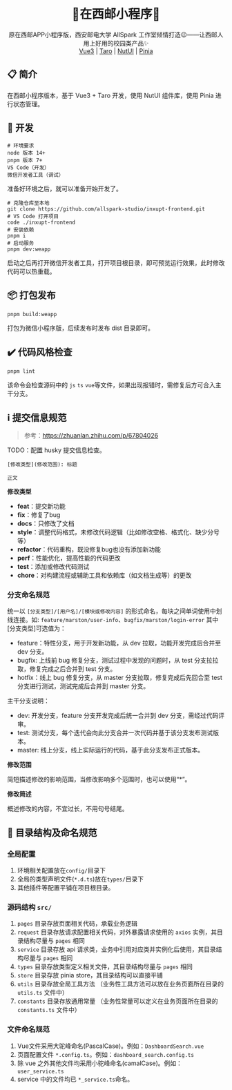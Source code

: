 <div align="center">
	<h1>🎉在西邮小程序🎉</h1>
	<span>原在西邮APP小程序版，西安邮电大学 AllSpark 工作室倾情打造😉——让西邮人用上好用的校园类产品✨</span>
	<div align="center">
		<a href="https://vuejs.org/">Vue3</a>
    |
    <a href="https://taro.jd.com/">Taro</a>
    |
    <a href="https://nutui.jd.com/#/">NutUI</a>
    |
    <a href="https://pinia.vuejs.org/">Pinia</a>
	</div>
</div>

## 📋 简介

在西邮小程序版本，基于 Vue3 + Taro 开发，使用 NutUI 组件库，使用 Pinia 进行状态管理。

## 🚀 开发

```shell
# 环境要求
node 版本 14+
pnpm 版本 7+
VS Code（开发）
微信开发者工具（调试）
```

准备好环境之后，就可以准备开始开发了。

```shell
# 克隆仓库至本地
git clone https://github.com/allspark-studio/inxupt-frontend.git
# VS Code 打开项目
code ./inxupt-frontend
# 安装依赖
pnpm i
# 启动服务
pnpm dev:weapp
```

启动之后再打开微信开发者工具，打开项目根目录，即可预览运行效果，此时修改代码可以热重载。

## 📦 打包发布

```shell
pnpm build:weapp
```

打包为微信小程序版，后续发布时发布 dist 目录即可。

## ✔️ 代码风格检查

```shell
pnpm lint
```

该命令会检查源码中的 `js` `ts` `vue`等文件，如果出现报错时，需修复后方可合入主干分支。

## ℹ️ 提交信息规范

> 参考：https://zhuanlan.zhihu.com/p/67804026

TODO：配置 husky 提交信息检查。

```shell
[修改类型](修改范围): 标题

正文
```

**修改类型**

- **feat**：提交新功能
- **fix**：修复了bug
- **docs**：只修改了文档
- **style**：调整代码格式，未修改代码逻辑（比如修改空格、格式化、缺少分号等）
- **refactor**：代码重构，既没修复bug也没有添加新功能
- **perf**：性能优化，提高性能的代码更改
- **test**：添加或修改代码测试
- **chore**：对构建流程或辅助工具和依赖库（如文档生成等）的更改

### 分支命名规范

统一以 `[分支类型]/[用户名]/[模块或修改内容]` 的形式命名，每块之间单词使用中划线连接。如: `feature/marston/user-info`、`bugfix/marston/login-error`
其中[分支类型]可选值为：
- feature：特性分支，用于开发新功能，从 dev 拉取，功能开发完成后合并至 dev 分支。
- bugfix: 上线前 bug 修复分支，测试过程中发现的问题时，从 test 分支拉拉取，修复完成之后合并到 test 分支。
- hotfix：线上 bug 修复分支，从 master 分支拉取，修复完成后先回合至 test 分支进行测试，测试完成后合并到 master 分支。

主干分支说明：
- dev: 开发分支，feature 分支开发完成后统一合并到 dev 分支，需经过代码评审。
- test: 测试分支，每个迭代会向此分支合并一次代码并基于该分支发布测试版本。
- master: 线上分支，线上实际运行的代码，基于此分支发布正式版本。

**修改范围**

简短描述修改的影响范围，当修改影响多个范围时，也可以使用“\*”。

**修改简述**

概述修改的内容，不宜过长，不用句号结尾。

## 📝 目录结构及命名规范

### 全局配置

1. 环境相关配置放在`config/`目录下
2. 全局的类型声明文件(`*.d.ts`)放在`types/`目录下
3. 其他插件等配置平铺在项目根目录。

### 源码结构 `src/` 

1. `pages` 目录存放页面相关代码，承载业务逻辑
2. `request` 目录存放请求配置相关代码，对外暴露请求使用的 `axios` 实例，其目录结构尽量与 `pages` 相同
3. `service` 目录存放 api 请求类，业务中引用对应类并实例化后使用，其目录结构尽量与 `pages` 相同
4. `types` 目录存放类型定义相关文件，其目录结构尽量与 `pages` 相同
5. `store` 目录存放 pinia store，其目录结构可以直接平铺
6. `utils` 目录存放全局工具方法 （业务性工具方法可以放在业务页面所在目录的 `utils.ts` 文件中）
7. `constants` 目录存放通用常量 （业务性常量可以定义在业务页面所在目录的 `constants.ts` 文件中）

### 文件命名规范

1. Vue文件采用大驼峰命名(PascalCase)。例如：`DashboardSearch.vue`
2. 页面配置文件 `*.config.ts`。例如：`dashboard_search.config.ts`
3. 除 vue 之外其他文件均采用小驼峰命名(camalCase)。例如：`user_service.ts`
4. service 中的文件均已 `*_service.ts`命名。
